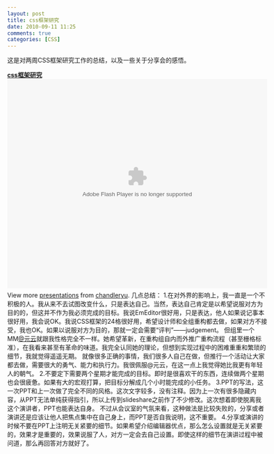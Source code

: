 ```yaml
---
layout: post
title: css框架研究
date: 2010-09-11 11:25
comments: true
categories: [CSS]
---
```

这是对两周CSS框架研究工作的总结，以及一些关于分享会的感悟。
<div id="__ss_5175295" style="width: 598px;"><strong><a title="css框架研究" href="http://www.slideshare.net/chandleryu/css-5175295">css框架研究</a></strong><object id="__sse5175295" classid="clsid:d27cdb6e-ae6d-11cf-96b8-444553540000" width="598px" height="481px" codebase="http://download.macromedia.com/pub/shockwave/cabs/flash/swflash.cab#version=6,0,40,0"><param name="allowFullScreen" value="true" /><param name="allowScriptAccess" value="always" /><param name="src" value="http://static.slidesharecdn.com/swf/ssplayer2.swf?doc=chandleryu-css-framework-100910141934-phpapp01&amp;rel=0&amp;stripped_title=css-5175295" /><param name="name" value="__sse5175295" /><param name="allowfullscreen" value="true" /><embed id="__sse5175295" type="application/x-shockwave-flash" width="598px" height="481px" src="http://static.slidesharecdn.com/swf/ssplayer2.swf?doc=chandleryu-css-framework-100910141934-phpapp01&amp;rel=0&amp;stripped_title=css-5175295" name="__sse5175295" allowscriptaccess="always" allowfullscreen="true"></embed></object>
<div style="padding: 5px 0 12px;">View more <a href="http://www.slideshare.net/">presentations</a> from <a href="http://www.slideshare.net/chandleryu">chandleryu</a>.
几点总结：
1.在对外界的影响上，我一直是一个不积极的人。我从来不去试图改变什么，只是表达自己。当然，表达自己肯定是以希望说服对方为目的的，但这并不作为我必须完成的目标。我说EmEditor很好用，只是表达，他人如果说记事本很好用，我会说OK。我说CSS框架的24格很好用，希望设计师和全组重构都去做，如果对方不接受，我也OK。如果以说服对方为目的，那就一定会需要“评判”——judgement。
但组里一个MM<a href="http://t.qq.com/yuanyun">@元云</a>就跟我性格完全不一样。她希望革新，在重构组自内而外推广重构流程（甚至栅格标准），在我看来甚至有革命的味道。我完全认同她的理论，但想到实现过程中的困难重重和繁琐的细节，我就觉得遥遥无期。
就像很多正确的事情，我们很多人自己在做，但推行一个活动让大家都去做，需要很大的勇气、能力和执行力。我很佩服@元云，在这一点上我觉得她比我更有年轻人的朝气。
2.不要定下需要两个星期才能完成的目标。即时是很喜欢干的东西，连续做两个星期也会很疲惫。如果有大的宏观打算，把目标分解成几个小时能完成的小任务。
3.PPT的写法，这一次PPT和上一次做了完全不同的风格。这次文字较多，没有注释。因为上一次有很多隐藏内容，从PPT无法单纯获得指引，所以上传到slideshare之前作了不少修改。这次想着即使脱离我这个演讲者，PPT也能表达自身。
不过从会议室的气氛来看，这种做法是比较失败的，分享或者演讲还是应该让他人把焦点集中在自己身上，而PPT是否自我说明，这不重要。
4.分享或演讲的时候不要在PPT上注明无关紧要的细节。如果希望介绍编辑器优点，那么怎么设置就是无关紧要的，效果才是重要的，效果说服了人，对方一定会去自己设置。即使这样的细节在演讲过程中被问道，那么再回答对方就好了。
